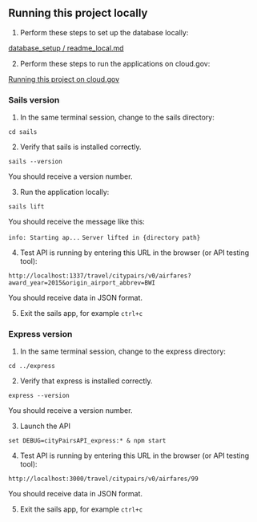 ## Running this project locally

1. Perform these steps to set up the database locally:

[database_setup / readme_local.md](database_setup/readme_local.md)


2. Perform these steps to run the applications on cloud.gov:

[Running this project on cloud.gov](running_this_project_on_cloud.md)

### Sails version

1. In the same terminal session, change to the sails directory:

`cd sails`

2. Verify that sails is installed correctly.

`sails --version`

You should receive a version number.

3. Run the application locally:

`sails lift`

You should receive the message like this:

`info: Starting ap...`
`Server lifted in {directory path}`

4. Test API is running by entering this URL in the browser (or API testing tool):

`http://localhost:1337/travel/citypairs/v0/airfares?award_year=2015&origin_airport_abbrev=BWI`

You should receive data in JSON format.

5. Exit the sails app, for example `ctrl+c`

### Express version

1. In the same terminal session, change to the express directory:

`cd ../express`

2. Verify that express is installed correctly.

`express --version`

You should receive a version number.

3. Launch the API

`set DEBUG=cityPairsAPI_express:* & npm start`


4. Test API is running by entering this URL in the browser (or API testing tool):

`http://localhost:3000/travel/citypairs/v0/airfares/99`

You should receive data in JSON format.

5. Exit the sails app, for example `ctrl+c`


